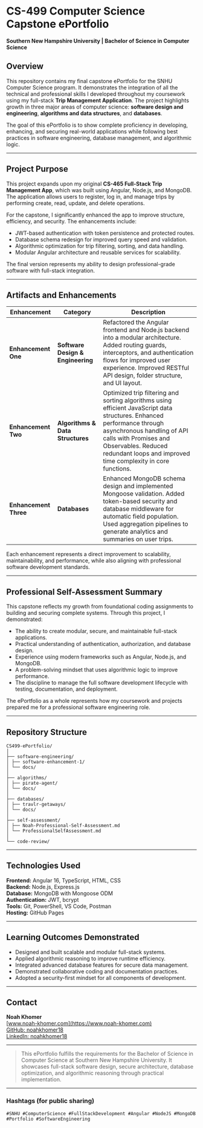# CS-499 Computer Science Capstone ePortfolio  
**Southern New Hampshire University | Bachelor of Science in Computer Science**

## Overview
This repository contains my final capstone ePortfolio for the SNHU Computer Science program. It demonstrates the integration of all the technical and professional skills I developed throughout my coursework using my full-stack **Trip Management Application**. The project highlights growth in three major areas of computer science: **software design and engineering**, **algorithms and data structures**, and **databases**.

The goal of this ePortfolio is to show complete proficiency in developing, enhancing, and securing real-world applications while following best practices in software engineering, database management, and algorithmic logic.

---

## Project Purpose
This project expands upon my original **CS-465 Full-Stack Trip Management App**, which was built using Angular, Node.js, and MongoDB. The application allows users to register, log in, and manage trips by performing create, read, update, and delete operations.  

For the capstone, I significantly enhanced the app to improve structure, efficiency, and security. The enhancements include:
- JWT-based authentication with token persistence and protected routes.
- Database schema redesign for improved query speed and validation.
- Algorithmic optimization for trip filtering, sorting, and data handling.
- Modular Angular architecture and reusable services for scalability.

The final version represents my ability to design professional-grade software with full-stack integration.

---

## Artifacts and Enhancements

| Enhancement | Category | Description |
|--------------|-----------|--------------|
| **Enhancement One** | **Software Design & Engineering** | Refactored the Angular frontend and Node.js backend into a modular architecture. Added routing guards, interceptors, and authentication flows for improved user experience. Improved RESTful API design, folder structure, and UI layout. |
| **Enhancement Two** | **Algorithms & Data Structures** | Optimized trip filtering and sorting algorithms using efficient JavaScript data structures. Enhanced performance through asynchronous handling of API calls with Promises and Observables. Reduced redundant loops and improved time complexity in core functions. |
| **Enhancement Three** | **Databases** | Enhanced MongoDB schema design and implemented Mongoose validation. Added token-based security and database middleware for automatic field population. Used aggregation pipelines to generate analytics and summaries on user trips. |

Each enhancement represents a direct improvement to scalability, maintainability, and performance, while also aligning with professional software development standards.

---

## Professional Self-Assessment Summary
This capstone reflects my growth from foundational coding assignments to building and securing complete systems. Through this project, I demonstrated:
- The ability to create modular, secure, and maintainable full-stack applications.
- Practical understanding of authentication, authorization, and database design.
- Experience using modern frameworks such as Angular, Node.js, and MongoDB.
- A problem-solving mindset that uses algorithmic logic to improve performance.
- The discipline to manage the full software development lifecycle with testing, documentation, and deployment.

The ePortfolio as a whole represents how my coursework and projects prepared me for a professional software engineering role.

---

## Repository Structure
```
CS499-ePortfolio/
│
├── software-engineering/
│ ├── software-enhancement-1/
│ └── docs/
│
├── algorithms/
│ ├── pirate-agent/
│ └── docs/
│
├── databases/
│ ├── travlr-getaways/
│ └── docs/
│
├── self-assessment/
│ ├── Noah-Professional-Self-Assessment.md
│ └── ProfessionalSelfAssessment.md
│
└── code-review/
```

---

## Technologies Used
**Frontend:** Angular 16, TypeScript, HTML, CSS  
**Backend:** Node.js, Express.js  
**Database:** MongoDB with Mongoose ODM  
**Authentication:** JWT, bcrypt  
**Tools:** Git, PowerShell, VS Code, Postman  
**Hosting:** GitHub Pages  

---

## Learning Outcomes Demonstrated
- Designed and built scalable and modular full-stack systems.  
- Applied algorithmic reasoning to improve runtime efficiency.  
- Integrated advanced database features for secure data management.  
- Demonstrated collaborative coding and documentation practices.  
- Adopted a security-first mindset for all components of development.  

---

## Contact
**Noah Khomer**  
[www.noah-khomer.com](https://www.noah-khomer.com)  
[GitHub: noahkhomer18](https://github.com/noahkhomer18)  
[LinkedIn: noahkhomer18](https://www.linkedin.com/in/noahkhomer18)

---

> This ePortfolio fulfills the requirements for the Bachelor of Science in Computer Science at Southern New Hampshire University. It showcases full-stack software design, secure architecture, database optimization, and algorithmic reasoning through practical implementation.

---

### Hashtags (for public sharing)
`#SNHU #ComputerScience #FullStackDevelopment #Angular #NodeJS #MongoDB #Portfolio #SoftwareEngineering`

